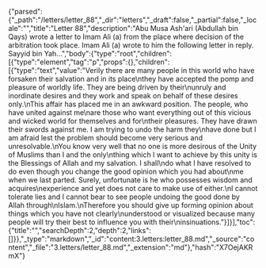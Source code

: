 {"parsed":{"_path":"/letters/letter_88","_dir":"letters","_draft":false,"_partial":false,"_locale":"","title":"Letter 88","description":"Abu Musa Ash'ari (Abdullah bin Qays) wrote a letter to Imam Ali (a) from the place where decision of the arbitration took place. Imam Ali (a) wrote to him the following letter in reply. Sayyid bin Yah...","body":{"type":"root","children":[{"type":"element","tag":"p","props":{},"children":[{"type":"text","value":"Verily there are many people in this world who have forsaken their salvation and in its place\nthey have accepted the pomp and pleasure of worldly life. They are being driven by their\nunruly and inordinate desires and they work and speak on behalf of these desires only.\nThis affair has placed me in an awkward position. The people, who have united against me\nare those who want everything out of this vicious and wicked world for themselves and for\ntheir pleasures. They have drawn their swords against me. I am trying to undo the harm they\nhave done but I am afraid lest the problem should become very serious and unresolvable.\nYou know very well that no one is more desirous of the Unity of Muslims than I and the only\nthing which I want to achieve by this unity is the Blessings of Allah and my salvation. I shall\ndo what I have resolved to do even though you change the good opinion which you had about\nme when we last parted. Surely, unfortunate is he who possesses wisdom and acquires\nexperience and yet does not care to make use of either.\nI cannot tolerate lies and I cannot bear to see people undoing the good done by Allah through\nIslam.\nTherefore you should give up forming opinion about things which you have not clearly\nunderstood or visualized because many people will try their best to influence you with their\ninsinuations."}]}],"toc":{"title":"","searchDepth":2,"depth":2,"links":[]}},"_type":"markdown","_id":"content:3.letters:letter_88.md","_source":"content","_file":"3.letters/letter_88.md","_extension":"md"},"hash":"X7OejAKRmX"}